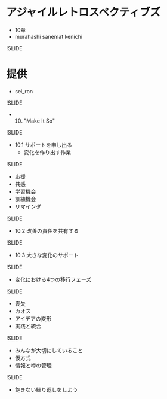 # アジャイルレトロスペクティブズ
- 10章
- murahashi sanemat kenichi

!SLIDE
# 提供
- sei_ron

!SLIDE
- 10. "Make It So"

!SLIDE
- 10.1 サポートを申し出る
    - 変化を作り出す作業

!SLIDE
- 応援
- 共感
- 学習機会
- 訓練機会
- リマインダ

!SLIDE
- 10.2 改善の責任を共有する

!SLIDE
- 10.3 大きな変化のサポート

!SLIDE
- 変化における4つの移行フェーズ

!SLIDE
- 喪失
- カオス
- アイデアの変形
- 実践と統合

!SLIDE
- みんなが大切にしていること
- 仮方式
- 情報と噂の管理

!SLIDE
- 飽きない繰り返しをしよう
